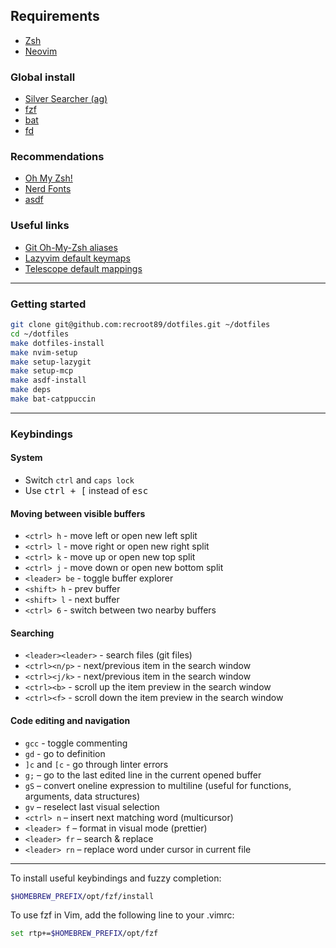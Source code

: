 ## Requirements

* [Zsh](https://wiki.archlinux.org/title/zsh)
* [Neovim](https://github.com/neovim/neovim/wiki/Installing-Neovim)

### Global install

* [Silver Searcher (ag)](https://github.com/ggreer/the_silver_searcher)
* [fzf](https://github.com/junegunn/fzf)
* [bat](https://github.com/sharkdp/bat)
* [fd](https://github.com/sharkdp/fd)

### Recommendations

* [Oh My Zsh!](https://github.com/ohmyzsh/ohmyzsh)
* [Nerd Fonts](https://www.nerdfonts.com/)
* [asdf](https://github.com/asdf-vm/asdf)

### Useful links

* [Git Oh-My-Zsh aliases](https://kapeli.com/cheat_sheets/Oh-My-Zsh_Git.docset/Contents/Resources/Documents/index)
* [Lazyvim default keymaps](https://www.lazyvim.org/keymaps)
* [Telescope default mappings](https://github.com/nvim-telescope/telescope.nvim?tab=readme-ov-file#default-mappings)

---

### Getting started

```sh
git clone git@github.com:recroot89/dotfiles.git ~/dotfiles
cd ~/dotfiles
make dotfiles-install
make nvim-setup
make setup-lazygit
make setup-mcp
make asdf-install
make deps
make bat-catppuccin
```

---

### Keybindings

#### System

* Switch `ctrl` and `caps lock`
* Use <kbd>ctrl + [</kbd> instead of <kbd>esc</kdb>

#### Moving between visible buffers

* `<ctrl> h` - move left or open new left split
* `<ctrl> l` - move right or open new right split
* `<ctrl> k` - move up or open new top split
* `<ctrl> j` - move down or open new bottom split
* `<leader> be` - toggle buffer explorer
* `<shift> h` - prev buffer
* `<shift> l` - next buffer
* `<ctrl> 6` - switch between two nearby buffers

#### Searching

* `<leader><leader>` - search files (git files)
* `<ctrl><n/p>` - next/previous item in the search window
* `<ctrl><j/k>` - next/previous item in the search window
* `<ctrl><b>` - scroll up the item preview in the search window
* `<ctrl><f>` - scroll down the item preview in the search window

#### Code editing and navigation

* `gcc` - toggle commenting
* `gd` - go to definition
* `]с` and `[с` - go through linter errors
* `g;` – go to the last edited line in the current opened buffer
* `gS` – convert oneline expression to multiline (useful for functions, arguments, data structures)
* `gv` – reselect last visual selection
* `<ctrl> n` – insert next matching word (multicursor)
* `<leader> f` – format in visual mode (prettier)
* `<leader> fr` – search & replace
* `<leader> rn` – replace word under cursor in current file

---

To install useful keybindings and fuzzy completion:

```sh
$HOMEBREW_PREFIX/opt/fzf/install
```

To use fzf in Vim, add the following line to your .vimrc:

```sh
set rtp+=$HOMEBREW_PREFIX/opt/fzf
```
